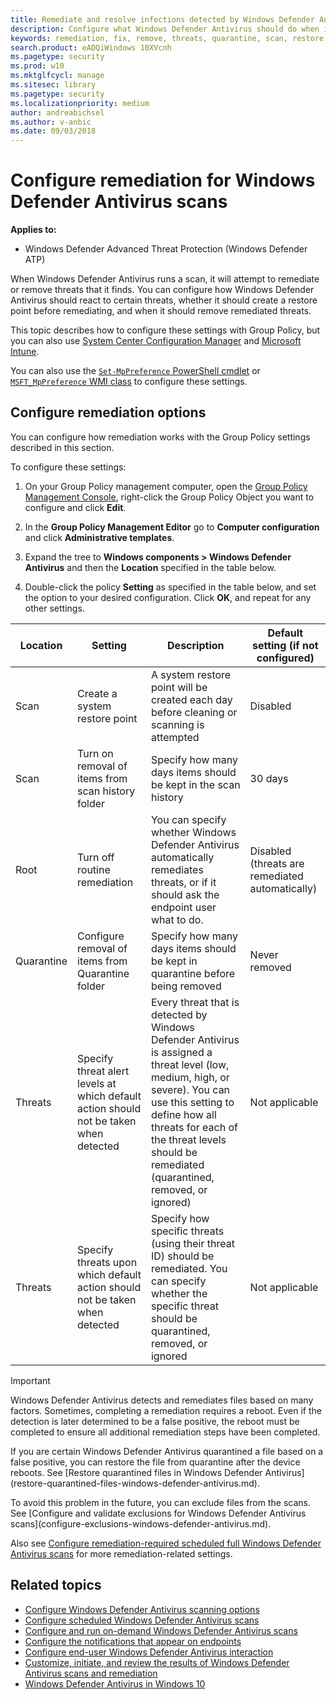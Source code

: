 ```yaml
---
title: Remediate and resolve infections detected by Windows Defender Antivirus
description: Configure what Windows Defender Antivirus should do when it detects a threat, and how long quarantined files should be retained in the quarantine folder
keywords: remediation, fix, remove, threats, quarantine, scan, restore
search.product: eADQiWindows 10XVcnh
ms.pagetype: security
ms.prod: w10
ms.mktglfcycl: manage
ms.sitesec: library
ms.pagetype: security
ms.localizationpriority: medium
author: andreabichsel
ms.author: v-anbic
ms.date: 09/03/2018
---
```


# Configure remediation for Windows Defender Antivirus scans

**Applies to:**

- Windows Defender Advanced Threat Protection (Windows Defender ATP)

When Windows Defender Antivirus runs a scan, it will attempt to remediate or remove threats that it finds. You can configure how Windows Defender Antivirus should react to certain threats, whether it should create a restore point before remediating, and when it should remove remediated threats.

This topic describes how to configure these settings with Group Policy, but you can also use [System Center Configuration Manager](https://docs.microsoft.com/sccm/protect/deploy-use/endpoint-antimalware-policies#threat-overrides-settings) and [Microsoft Intune](https://docs.microsoft.com/intune/device-restrictions-configure).

You can also use the [`Set-MpPreference` PowerShell cmdlet](https://technet.microsoft.com/itpro/powershell/windows/defender/set-mppreference) or [`MSFT_MpPreference` WMI class](https://msdn.microsoft.com/library/dn439477(v=vs.85).aspx) to configure these settings.

## Configure remediation options

You can configure how remediation works with the Group Policy settings described in this section.

To configure these settings:

1. On your Group Policy management computer, open the [Group Policy Management Console](https://technet.microsoft.com/library/cc731212.aspx), right-click the Group Policy Object you want to configure and click **Edit**.

2. In the **Group Policy Management Editor** go to **Computer configuration** and click **Administrative templates**.

3. Expand the tree to **Windows components > Windows Defender Antivirus** and then the **Location** specified in the table below.

4. Double-click the policy **Setting** as specified in the table below, and set the option to your desired configuration. Click **OK**, and repeat for any other settings.

Location | Setting | Description | Default setting (if not configured)
---|---|---|---
Scan | Create a system restore point | A system restore point will be created each day before cleaning or scanning is attempted | Disabled
Scan | Turn on removal of items from scan history folder | Specify how many days items should be kept in the scan history | 30 days
Root | Turn off routine remediation | You can specify whether Windows Defender Antivirus automatically remediates threats, or if it should ask the endpoint user what to do. | Disabled (threats are remediated automatically)
Quarantine | Configure removal of items from Quarantine folder | Specify how many days items should be kept in quarantine before being removed | Never removed
Threats | Specify threat alert levels at which default action should not be taken when detected | Every threat that is detected by Windows Defender Antivirus is assigned a threat level (low, medium, high, or severe). You can use this setting to define how all threats for each of the threat levels should be remediated (quarantined, removed, or ignored) | Not applicable
Threats | Specify threats upon which default action should not be taken when detected | Specify how specific threats (using their threat ID) should be remediated. You can specify whether the specific threat should be quarantined, removed, or ignored | Not applicable

>[!IMPORTANT]
>Windows Defender Antivirus detects and remediates files based on many factors. Sometimes, completing a remediation requires a reboot. Even if the detection is later determined to be a false positive, the reboot must be completed to ensure all additional remediation steps have been completed.
></p>
>If you are certain Windows Defender Antivirus quarantined a file based on a false positive, you can restore the file from quarantine after the device reboots. See [Restore quarantined files in Windows Defender Antivirus](restore-quarantined-files-windows-defender-antivirus.md).
></p>
>To avoid this problem in the future, you can exclude files from the scans. See [Configure and validate exclusions for Windows Defender Antivirus scans](configure-exclusions-windows-defender-antivirus.md).

Also see [Configure remediation-required scheduled full Windows Defender Antivirus scans](scheduled-catch-up-scans-windows-defender-antivirus.md#remed) for more remediation-related settings.

## Related topics

- [Configure Windows Defender Antivirus scanning options](configure-advanced-scan-types-windows-defender-antivirus.md)
- [Configure scheduled Windows Defender Antivirus scans](scheduled-catch-up-scans-windows-defender-antivirus.md)
- [Configure and run on-demand Windows Defender Antivirus scans](run-scan-windows-defender-antivirus.md)
- [Configure the notifications that appear on endpoints](configure-notifications-windows-defender-antivirus.md)
- [Configure end-user Windows Defender Antivirus interaction](configure-end-user-interaction-windows-defender-antivirus.md)
- [Customize, initiate, and review the results of Windows Defender Antivirus scans and remediation](customize-run-review-remediate-scans-windows-defender-antivirus.md)
- [Windows Defender Antivirus in Windows 10](windows-defender-antivirus-in-windows-10.md)